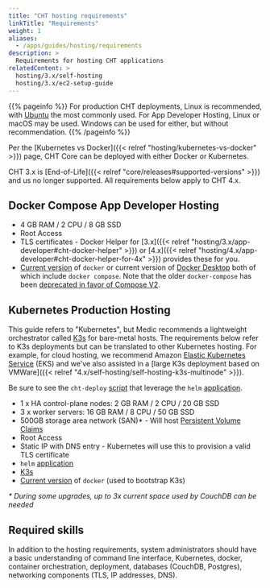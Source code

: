 ```yaml
---
title: "CHT hosting requirements"
linkTitle: "Requirements"
weight: 1
aliases:  
  - /apps/guides/hosting/requirements
description: >
  Requirements for hosting CHT applications
relatedContent: >
  hosting/3.x/self-hosting
  hosting/3.x/ec2-setup-guide
---
```


{{% pageinfo %}}
For production CHT deployments, Linux is recommended, with [Ubuntu](https://ubuntu.com/server) the most commonly used. For App Developer Hosting, Linux or macOS may be used. Windows can be used for either, but without recommendation.
{{% /pageinfo %}}

Per the [Kubernetes vs Docker]({{< relref "hosting/kubernetes-vs-docker" >}}) page, CHT Core can be deployed with either Docker or Kubernetes.

CHT 3.x is [End-of-Life]({{< relref "core/releases#supported-versions" >}}) and us no longer supported. All requirements below apply to CHT 4.x.

## Docker Compose App Developer Hosting

* 4 GB RAM  / 2 CPU / 8 GB SSD
* Root Access
* TLS certificates -  Docker Helper for [3.x]({{< relref "hosting/3.x/app-developer#cht-docker-helper" >}}) or [4.x]({{< relref "hosting/4.x/app-developer#cht-docker-helper-for-4x" >}}) provides these  for you.
* [Current version](https://docs.docker.com/engine/install/) of `docker` or current version of [Docker Desktop](https://www.docker.com/products/docker-desktop/) both of which include `docker compose`. Note that the older `docker-compose` has been [deprecated in favor of Compose V2](https://www.docker.com/blog/announcing-compose-v2-general-availability/).



## Kubernetes Production Hosting

This guide refers to "Kubernetes", but Medic recommends a lightweight orchestrator called [K3s](https://docs.k3s.io/) for bare-metal hosts.  The requirements below refer to K3s deployments but can be translated to other Kubernetes hosting.  For example, for cloud hosting, we recommend Amazon [Elastic Kubernetes Service](https://aws.amazon.com/eks/) (EKS) and we've also assisted in a [large K3s deployment based on VMWare]({{< relref "4.x/self-hosting/self-hosting-k3s-multinode" >}}). 

Be sure to see the `cht-deploy` [script](https://github.com/medic/cht-core/tree/master/scripts/deploy) that leverage the `helm` [application](https://helm.sh/docs/intro/install/).

* 1 x HA control-plane nodes: 2 GB RAM  / 2 CPU / 20 GB SSD
* 3 x worker servers: 16 GB RAM  / 8 CPU / 50 GB SSD
* 500GB storage area network (SAN)* - Will host [Persistent Volume Claims](https://kubernetes.io/docs/concepts/storage/persistent-volumes/)
* Root Access
* Static IP with DNS entry - Kubernetes will use this to provision a valid TLS certificate
* `helm` [application](https://helm.sh/docs/intro/install/)
* [K3s](https://docs.k3s.io/)
* [Current version](https://docs.docker.com/engine/install/) of `docker` (used to bootstrap K3s)

_\* During some upgrades, up to 3x current space used by CouchDB can be needed_

## Required skills
In addition to the hosting requirements, system administrators should have a basic understanding of command line interface, Kubernetes, docker, container orchestration, deployment, databases (CouchDB, Postgres), networking components (TLS, IP addresses, DNS).
